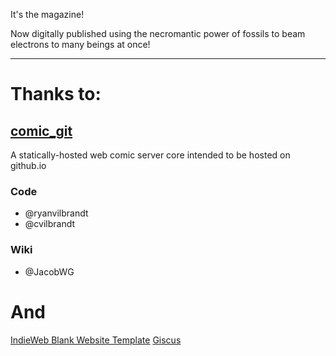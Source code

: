 It's the magazine!

Now digitally published using the necromantic power of fossils to beam electrons to many beings at once!

---

# Thanks to: 

## [comic_git](https://github.com/ryanvilbrandt/comic_git)

A statically-hosted web comic server core intended to be hosted on github.io

### Code

* @ryanvilbrandt
* @cvilbrandt

### Wiki

* @JacobWG

# And 

[IndieWeb Blank Website Template](https://github.com/indieweb/blank-gh-site)
[Giscus](https://github.com/giscus/giscus)

